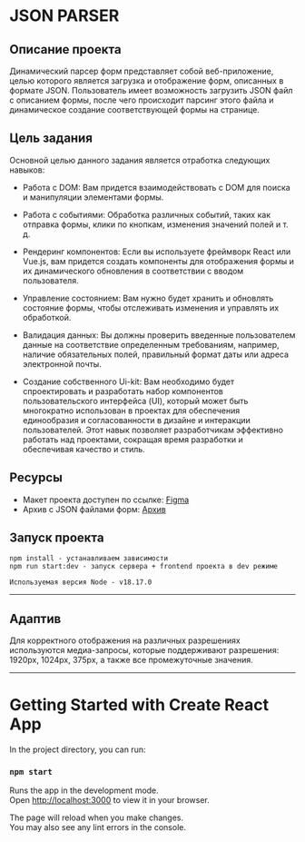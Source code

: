 # JSON PARSER

## Описание проекта
Динамический парсер форм представляет собой веб-приложение, целью которого является загрузка и отображение форм, описанных в формате JSON. Пользователь имеет возможность загрузить JSON файл с описанием формы, после чего происходит парсинг этого файла и динамическое создание соответствующей формы на странице.

## Цель задания

Основной целью данного задания является отработка следующих навыков:
- Работа с DOM: Вам придется взаимодействовать с DOM для поиска и манипуляции элементами формы.


- Работа с событиями: Обработка различных событий, таких как отправка формы, клики по кнопкам, изменения значений полей и т. д.


- Рендеринг компонентов: Если вы используете фреймворк React или Vue.js, вам придется создать компоненты для отображения формы
  и их динамического обновления в соответствии с вводом пользователя.


- Управление состоянием: Вам нужно будет хранить и обновлять состояние формы, чтобы отслеживать изменения и управлять их обработкой.


- Валидация данных: Вы должны проверить введенные пользователем данные на соответствие определенным требованиям, например, наличие обязательных полей, правильный формат даты или адреса электронной почты.


- Создание собственного Ui-kit: Вам необходимо будет спроектировать и  разработать набор компонентов пользовательского интерфейса (UI), который может быть многократно использован в проектах для обеспечения единообразия и согласованности в дизайне и интеракции пользователей. Этот навык позволяет разработчикам эффективно работать над проектами, сокращая время разработки и обеспечивая качество и стиль.


## Ресурсы

- Макет проекта доступен по ссылке: [Figma](https://www.figma.com/file/7S2O5KurM4GkBO1nj30Zg4/Forms-(2-week)?type=design&node-id=2286%3A7698&mode=design&t=ATrrUxSxxTtIpupx-1)
- Архив с JSON файлами форм: [Архив](/server/json)

## Запуск проекта

```
npm install - устанавливаем зависимости
npm run start:dev - запуск сервера + frontend проекта в dev режиме

Используемая версия Node - v18.17.0
```

----

## Адаптив

Для корректного отображения на различных разрешениях используются медиа-запросы, которые поддерживают разрешения:
1920px, 1024px, 375px, а также все промежуточные значения.

----


# Getting Started with Create React App

In the project directory, you can run:

### `npm start`

Runs the app in the development mode.\
Open [http://localhost:3000](http://localhost:3000) to view it in your browser.

The page will reload when you make changes.\
You may also see any lint errors in the console.